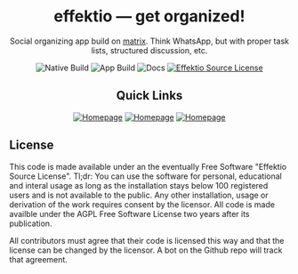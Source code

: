 
<div align='center'>

# effektio — get organized!

Social organizing app build on [matrix](https://matrix.org). Think WhatsApp, but with proper task lists, structured discussion, etc. 

![Native Build](https://img.shields.io/github/workflow/status/effektio/effektio/Native?label=Rust%20Build&style=for-the-badge) ![App Build](https://img.shields.io/github/workflow/status/effektio/effektio/App?label=App%20Build&style=for-the-badge)  ![Docs](https://img.shields.io/github/workflow/status/effektio/effektio/Docs?label=Docs&style=for-the-badge) [![Effektio Source License](https://img.shields.io/badge/License-Effektio%20Source%20License-blue?style=for-the-badge)](./LICENSE.txt)

## Quick Links

[![Homepage ](https://img.shields.io/badge/HOMEPAGE-gray?style=for-the-badge)](https://effektio.org) 
[![Homepage ](https://img.shields.io/badge/DOCS-blue?style=for-the-badge)](https://docs.effektio.org)
[![Homepage ](https://img.shields.io/badge/CONTACT-yellow?style=for-the-badge)](mailto:contact@effektio.org)

</div>

## License

This code is made available under an the eventually Free Software "Effektio Source License". Tl;dr: You can use the software for personal, educational and interal usage as long as the installation stays below 100 registered users and is not available to the public. Any other installation, usage or derivation of the work requires consent by the licensor. All code is made availble under the AGPL Free Software License two years after its publication.

All contributors must agree that their code is licensed this way and that the license can be changed by the licensor. A bot on the Github repo will track that agreement.
